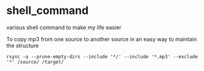 # shell_command
various shell command to make my life easier

To copy mp3 from one source to another source in an easy way to maintain the structure
```
rsync -a --prune-empty-dirs --include '*/' --include '*.mp3' --exclude '*' /source/ /target/
```
